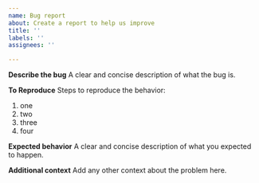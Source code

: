 ```yaml
---
name: Bug report
about: Create a report to help us improve
title: ''
labels: ''
assignees: ''

---
```


**Describe the bug**
A clear and concise description of what the bug is.

**To Reproduce**
Steps to reproduce the behavior:
1. one
2. two
3. three
4. four

**Expected behavior**
A clear and concise description of what you expected to happen.

**Additional context**
Add any other context about the problem here.
